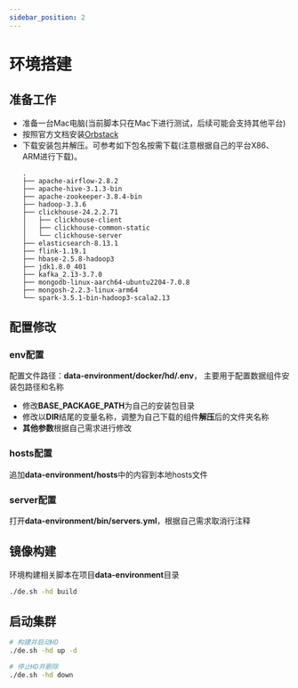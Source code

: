 ```yaml
---
sidebar_position: 2
---
```


# 环境搭建

## 准备工作

- 准备一台Mac电脑(当前脚本只在Mac下进行测试，后续可能会支持其他平台)
- 按照官方文档安装[Orbstack](https://docs.orbstack.dev/install)
- 下载安装包并解压。可参考如下包名按需下载(注意根据自己的平台X86、ARM进行下载)。
    ```
    .
    ├── apache-airflow-2.8.2
    ├── apache-hive-3.1.3-bin
    ├── apache-zookeeper-3.8.4-bin
    ├── hadoop-3.3.6
    ├── clickhouse-24.2.2.71
    │   ├── clickhouse-client
    │   ├── clickhouse-common-static
    │   └── clickhouse-server
    ├── elasticsearch-8.13.1
    ├── flink-1.19.1
    ├── hbase-2.5.8-hadoop3
    ├── jdk1.8.0_401
    ├── kafka_2.13-3.7.0
    ├── mongodb-linux-aarch64-ubuntu2204-7.0.8
    ├── mongosh-2.2.3-linux-arm64
    └── spark-3.5.1-bin-hadoop3-scala2.13
    ```

## 配置修改

### env配置

配置文件路径：**data-environment/docker/hd/.env**， 主要用于配置数据组件安装包路径和名称

- 修改**BASE_PACKAGE_PATH**为自己的安装包目录
- 修改以**DIR**结尾的变量名称，调整为自己下载的组件**解压**后的文件夹名称
- **其他参数**根据自己需求进行修改

### hosts配置

追加**data-environment/hosts**中的内容到本地hosts文件

### server配置

打开**data-environment/bin/servers.yml**，根据自己需求取消行注释

## 镜像构建

环境构建相关脚本在项目**data-environment**目录

```bash
./de.sh -hd build
```

## 启动集群

```bash
# 构建并启动HD
./de.sh -hd up -d

# 停止HD并删除
./de.sh -hd down
```